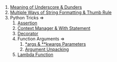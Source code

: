 1. [Meaning of Underscore & Dunders](https://github.com/PrakharDoneriya/Python/blob/master/Meaning_of_Underscore_Dunders.md)
2. [Multiple Ways of String Formatting & Thumb Rule](https://github.com/PrakharDoneriya/Python/blob/master/Multiple_Ways_of_String_Formatting_Thumb_Rule.md)
3. Python Tricks ⇒
    1. [Assertion](https://github.com/PrakharDoneriya/Python/blob/master/Python_Trick_Assertion.md)
    2. [Context Manager & With Statement](https://github.com/PrakharDoneriya/Python/blob/master/Python_Trick_Context_Manager_and_with_Statement.md)
    3. [Decorator](https://github.com/PrakharDoneriya/Python/blob/master/Python_Trick_Decorators.md) 
    4. Function Arguments ⇒
        1. [*args & **kwargs Parameters](https://github.com/PrakharDoneriya/Python/blob/master/Python_Trick_args_kwargs_Parameters.md)
        2. [Argument Unpacking](https://github.com/PrakharDoneriya/Python/blob/master/Python_Trick_Function_Arguments_Unpacking.md)
    5. [Lambda Function](https://github.com/PrakharDoneriya/Python/blob/master/Python_Trick_Lambda_Function.md)